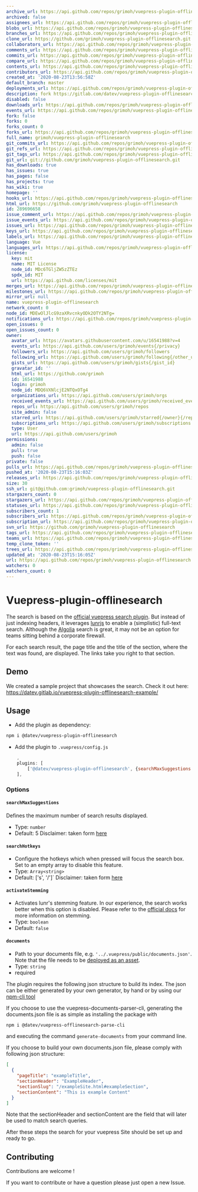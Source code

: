 ```yaml
---
archive_url: https://api.github.com/repos/grimoh/vuepress-plugin-offlinesearch/{archive_format}{/ref}
archived: false
assignees_url: https://api.github.com/repos/grimoh/vuepress-plugin-offlinesearch/assignees{/user}
blobs_url: https://api.github.com/repos/grimoh/vuepress-plugin-offlinesearch/git/blobs{/sha}
branches_url: https://api.github.com/repos/grimoh/vuepress-plugin-offlinesearch/branches{/branch}
clone_url: https://github.com/grimoh/vuepress-plugin-offlinesearch.git
collaborators_url: https://api.github.com/repos/grimoh/vuepress-plugin-offlinesearch/collaborators{/collaborator}
comments_url: https://api.github.com/repos/grimoh/vuepress-plugin-offlinesearch/comments{/number}
commits_url: https://api.github.com/repos/grimoh/vuepress-plugin-offlinesearch/commits{/sha}
compare_url: https://api.github.com/repos/grimoh/vuepress-plugin-offlinesearch/compare/{base}...{head}
contents_url: https://api.github.com/repos/grimoh/vuepress-plugin-offlinesearch/contents/{+path}
contributors_url: https://api.github.com/repos/grimoh/vuepress-plugin-offlinesearch/contributors
created_at: '2020-08-23T13:56:58Z'
default_branch: master
deployments_url: https://api.github.com/repos/grimoh/vuepress-plugin-offlinesearch/deployments
description: fork https://gitlab.com/datev/vuepress-plugin-offlinesearch
disabled: false
downloads_url: https://api.github.com/repos/grimoh/vuepress-plugin-offlinesearch/downloads
events_url: https://api.github.com/repos/grimoh/vuepress-plugin-offlinesearch/events
fork: false
forks: 0
forks_count: 0
forks_url: https://api.github.com/repos/grimoh/vuepress-plugin-offlinesearch/forks
full_name: grimoh/vuepress-plugin-offlinesearch
git_commits_url: https://api.github.com/repos/grimoh/vuepress-plugin-offlinesearch/git/commits{/sha}
git_refs_url: https://api.github.com/repos/grimoh/vuepress-plugin-offlinesearch/git/refs{/sha}
git_tags_url: https://api.github.com/repos/grimoh/vuepress-plugin-offlinesearch/git/tags{/sha}
git_url: git://github.com/grimoh/vuepress-plugin-offlinesearch.git
has_downloads: true
has_issues: true
has_pages: false
has_projects: true
has_wiki: true
homepage: ''
hooks_url: https://api.github.com/repos/grimoh/vuepress-plugin-offlinesearch/hooks
html_url: https://github.com/grimoh/vuepress-plugin-offlinesearch
id: 289696658
issue_comment_url: https://api.github.com/repos/grimoh/vuepress-plugin-offlinesearch/issues/comments{/number}
issue_events_url: https://api.github.com/repos/grimoh/vuepress-plugin-offlinesearch/issues/events{/number}
issues_url: https://api.github.com/repos/grimoh/vuepress-plugin-offlinesearch/issues{/number}
keys_url: https://api.github.com/repos/grimoh/vuepress-plugin-offlinesearch/keys{/key_id}
labels_url: https://api.github.com/repos/grimoh/vuepress-plugin-offlinesearch/labels{/name}
language: Vue
languages_url: https://api.github.com/repos/grimoh/vuepress-plugin-offlinesearch/languages
license:
  key: mit
  name: MIT License
  node_id: MDc6TGljZW5zZTEz
  spdx_id: MIT
  url: https://api.github.com/licenses/mit
merges_url: https://api.github.com/repos/grimoh/vuepress-plugin-offlinesearch/merges
milestones_url: https://api.github.com/repos/grimoh/vuepress-plugin-offlinesearch/milestones{/number}
mirror_url: null
name: vuepress-plugin-offlinesearch
network_count: 0
node_id: MDEwOlJlcG9zaXRvcnkyODk2OTY2NTg=
notifications_url: https://api.github.com/repos/grimoh/vuepress-plugin-offlinesearch/notifications{?since,all,participating}
open_issues: 0
open_issues_count: 0
owner:
  avatar_url: https://avatars.githubusercontent.com/u/16541988?v=4
  events_url: https://api.github.com/users/grimoh/events{/privacy}
  followers_url: https://api.github.com/users/grimoh/followers
  following_url: https://api.github.com/users/grimoh/following{/other_user}
  gists_url: https://api.github.com/users/grimoh/gists{/gist_id}
  gravatar_id: ''
  html_url: https://github.com/grimoh
  id: 16541988
  login: grimoh
  node_id: MDQ6VXNlcjE2NTQxOTg4
  organizations_url: https://api.github.com/users/grimoh/orgs
  received_events_url: https://api.github.com/users/grimoh/received_events
  repos_url: https://api.github.com/users/grimoh/repos
  site_admin: false
  starred_url: https://api.github.com/users/grimoh/starred{/owner}{/repo}
  subscriptions_url: https://api.github.com/users/grimoh/subscriptions
  type: User
  url: https://api.github.com/users/grimoh
permissions:
  admin: false
  pull: true
  push: false
private: false
pulls_url: https://api.github.com/repos/grimoh/vuepress-plugin-offlinesearch/pulls{/number}
pushed_at: '2020-08-23T15:16:03Z'
releases_url: https://api.github.com/repos/grimoh/vuepress-plugin-offlinesearch/releases{/id}
size: 30
ssh_url: git@github.com:grimoh/vuepress-plugin-offlinesearch.git
stargazers_count: 0
stargazers_url: https://api.github.com/repos/grimoh/vuepress-plugin-offlinesearch/stargazers
statuses_url: https://api.github.com/repos/grimoh/vuepress-plugin-offlinesearch/statuses/{sha}
subscribers_count: 1
subscribers_url: https://api.github.com/repos/grimoh/vuepress-plugin-offlinesearch/subscribers
subscription_url: https://api.github.com/repos/grimoh/vuepress-plugin-offlinesearch/subscription
svn_url: https://github.com/grimoh/vuepress-plugin-offlinesearch
tags_url: https://api.github.com/repos/grimoh/vuepress-plugin-offlinesearch/tags
teams_url: https://api.github.com/repos/grimoh/vuepress-plugin-offlinesearch/teams
temp_clone_token: ''
trees_url: https://api.github.com/repos/grimoh/vuepress-plugin-offlinesearch/git/trees{/sha}
updated_at: '2020-08-23T15:16:05Z'
url: https://api.github.com/repos/grimoh/vuepress-plugin-offlinesearch
watchers: 0
watchers_count: 0
---
```


# Vuepress-plugin-offlinesearch
The search is based on the [official vuepress search plugin](https://vuepress.vuejs.org/plugin/official/plugin-search.html).
But instead of just indexing headers, it leverages [lunrjs](https://lunrjs.com/) to enable a (simplistic) full-text search.
Although the [Algolia](https://vuepress.vuejs.org/theme/default-theme-config.html#algolia-docsearch) search is great, it may not be an option for teams sitting behind a corporate firewall.

For each search result, the page title and the title of the section, where the text was found, are displayed. The links take you right to that section.

## Demo
We created a sample project that showcases the search. Check it out here: https://datev.gitlab.io/vuepress-plugin-offlinesearch-example/

## Usage

* Add the plugin as dependency:  

``` sh
npm i @datev/vuepress-plugin-offlinesearch
```

* Add the plugin to `.vuepress/config.js`

``` javascript
    ,
    plugins: [
        ['@datev/vuepress-plugin-offlinesearch', {searchMaxSuggestions: 7, documents: require('../.vuepress/public/documents.json')}]
    ],
```

### Options
####  `searchMaxSuggestions` 
Defines the maximum number of search results displayed.
* Type: `number`
* Default: 5
Disclaimer: taken form [here](https://vuepress.vuejs.org/plugin/official/plugin-search.html#searchmaxsuggestions)

#### `searchHotkeys`
* Configure the hotkeys which when pressed will focus the search box. Set to an empty array to disable this feature.
* Type: `Array<string>`
* Default: ['s', '/']`
Disclaimer: taken form [here](https://vuepress.vuejs.org/plugin/official/plugin-search.html#searchhotkeys)

#### `activateStemming`
* Activates lunr's stemming feature. In our experience, the search works better when this option is disabled.
Please refer to the [official docs](https://lunrjs.com/guides/core_concepts.html#stemming) for more information on stemming.
* Type: `boolean`
* Default: `false`

#### `documents`
* Path to your documents file, e.g. `'../.vuepress/public/documents.json'`. Note that the file needs to be [deployed as an asset](https://v1.vuepress.vuejs.org/guide/assets.html).
* Type: `string`
* required

The plugin requires the following json structure to build its index. The json can be either generated
by your own generator, by hand or by using our [npm-cli tool](https://gitlab.com/datev/vuepress-documents-parser-cli) 

If you choose to use the vuepress-documents-parser-cli, generating the documents.json file is as simple as
installing the package with 
``` sh
npm i @datev/vuepress-offlinesearch-parse-cli
```

and executing the command `generate-documents` from your command line.

If you choose to build your own documents.json file, please comply with following json structure:

```json
[
  {
    "pageTitle": "exampleTitle",
    "sectionHeader": "ExampleHeader",
    "sectionSlug": "/exampleSite.html#exampleSection",
    "sectionContent": "This is example Content"
  }
]
```

Note that the sectionHeader and sectionContent are the field that will later be used to match search queries.

After these steps the search for your vuepress Site should be set up and ready to go.  

## Contributing 

Contributions are welcome !

 
If you want to contribute or have a question please just open a new Issue.





